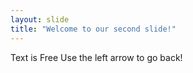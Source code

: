 ```yaml
---
layout: slide
title: "Welcome to our second slide!"
---
```

Text is Free
Use the left arrow to go back!